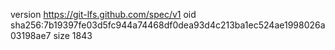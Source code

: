 version https://git-lfs.github.com/spec/v1
oid sha256:7b19397fe03d5fc944a74468df0dea93d4c213ba1ec524ae1998026a03198ae7
size 1843
